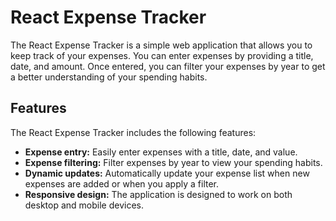 # React Expense Tracker

The React Expense Tracker is a simple web application that allows you to keep track of your expenses. You can enter expenses by providing a title, date, and amount. Once entered, you can filter your expenses by year to get a better understanding of your spending habits.

## Features

The React Expense Tracker includes the following features:

-   **Expense entry:** Easily enter expenses with a title, date, and value.
-   **Expense filtering:** Filter expenses by year to view your spending habits.
-   **Dynamic updates:** Automatically update your expense list when new expenses are added or when you apply a filter.
-   **Responsive design:** The application is designed to work on both desktop and mobile devices.
